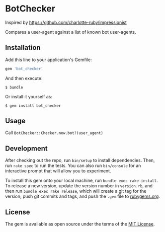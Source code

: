 # BotChecker

Inspired by https://github.com/charlotte-ruby/impressionist

Compares a user-agent against a list of known bot user-agents.

## Installation

Add this line to your application's Gemfile:

```ruby
gem 'bot_checker'
```

And then execute:

    $ bundle

Or install it yourself as:

    $ gem install bot_checker

## Usage

Call `BotChecker::Checker.now.bot?(user_agent)`

## Development

After checking out the repo, run `bin/setup` to install dependencies. Then, run `rake spec` to run the tests. You can also run `bin/console` for an interactive prompt that will allow you to experiment.

To install this gem onto your local machine, run `bundle exec rake install`. To release a new version, update the version number in `version.rb`, and then run `bundle exec rake release`, which will create a git tag for the version, push git commits and tags, and push the `.gem` file to [rubygems.org](https://rubygems.org).

## License

The gem is available as open source under the terms of the [MIT License](http://opensource.org/licenses/MIT).
